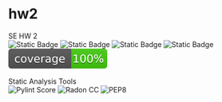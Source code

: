 # hw2
SE HW 2 <br>
![Static Badge](https://img.shields.io/badge/language-python-blue)
![Static Badge](https://img.shields.io/github/license/SRN-SE-Fall24/hw1.svg)
![Static Badge](https://img.shields.io/badge/platform-linux-red)
![Static Badge](https://github.com/SRN-SE-Fall24/hw2/actions/workflows/python-app.yml/badge.svg)
![Static Badge](https://github.com/SRN-SE-Fall24/hw2/blob/main/coverage/cov.svg)

Static Analysis Tools <br>
![Pylint Score](https://img.shields.io/endpoint?url=https://raw.githubusercontent.com/SRN-SE-Fall24/hw2/main/pylint_score.json)
![Radon CC](https://img.shields.io/endpoint?url=https://raw.githubusercontent.com/SRN-SE-Fall24/hw2/main/radon_grade.json)
![PEP8](https://img.shields.io/badge/code%20style-PEP8-brightgreen)
